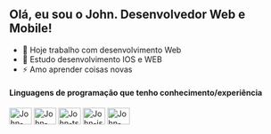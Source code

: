 ## Olá, eu sou o John. Desenvolvedor Web e Mobile!

  - 🔭 Hoje trabalho com desenvolvimento Web
  - 🌱 Estudo desenvolvimento IOS e WEB
  - ⚡ Amo aprender coisas novas 
  
  #### Linguagens de programação que tenho conhecimento/experiência
  
 <div>
  <img alig="center" alt="John-swift" height="30" width="40" src="https://cdn.jsdelivr.net/gh/devicons/devicon/icons/swift/swift-original.svg" />
  <img alig="center" alt="John-flutter" height="30" width="40" src="https://cdn.jsdelivr.net/gh/devicons/devicon/icons/flutter/flutter-original.svg" />
  <img alig="center" alt="John-ts" height="30" width="40" src="https://cdn.jsdelivr.net/gh/devicons/devicon/icons/typescript/typescript-original.svg" />
  <img alig="center" alt="John-js" height="30" width="40" src="https://cdn.jsdelivr.net/gh/devicons/devicon/icons/javascript/javascript-original.svg" />
  <img alig="center" alt="John-csharp" height="30" width="40" src="https://cdn.jsdelivr.net/gh/devicons/devicon/icons/csharp/csharp-original.svg" />   
</div>
      

